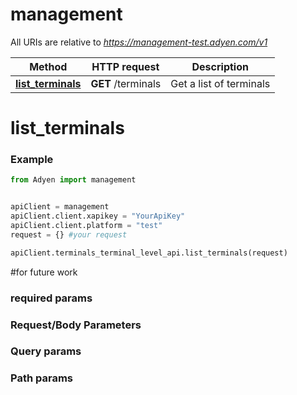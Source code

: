 # management

All URIs are relative to *https://management-test.adyen.com/v1*

Method | HTTP request | Description
------------- | ------------- | -------------
[**list_terminals**](TerminalsTerminalLevelApi.md#list_terminals) | **GET** /terminals | Get a list of terminals




# list_terminals
### Example

```python
from Adyen import management


apiClient = management
apiClient.client.xapikey = "YourApiKey"
apiClient.client.platform = "test"
request = {} #your request

apiClient.terminals_terminal_level_api.list_terminals(request)

```

#for future work
### required params
### Request/Body Parameters
### Query params
### Path params


